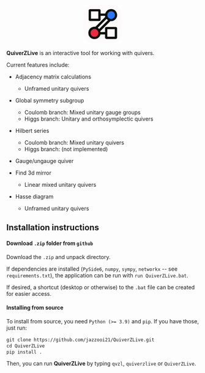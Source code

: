 <p align="center">
  <img src="./quiverzlive/icons/logo.png" alt="logo" width="100"/>
</p>

**QuiverZLive** is an interactive tool for working with quivers.

Current features include:

- Adjacency matrix calculations
	+ Unframed unitary quivers
- Global symmetry subgroup
	+ Coulomb branch: Mixed unitary gauge groups
	+ Higgs branch: Unitary and orthosymplectic quivers
- Hilbert series
	+ Coulomb branch: Mixed unitary quivers
	+ Higgs branch: (not implemented)

- Gauge/ungauge quiver
- Find 3d mirror
	+ Linear mixed unitary quivers
- Hasse diagram
	+ Unframed unitary quivers

## Installation instructions

#### Download `.zip` folder from `github`
Download the `.zip` and unpack directory. 

If dependencies are installed (`PySide6`, `numpy`, `sympy`, `networkx` -- see `requirements.txt`), the application can be run with `run QuiverZLive.bat`.

If desired, a shortcut (desktop or otherwise) to the `.bat` file can be created for easier access.

#### Installing from source
To install from source, you need `Python (>= 3.9)` and `pip`. If you have those, just run:

    git clone https://github.com/jazzooi21/QuiverZLive.git
    cd QuiverZLive
    pip install .

Then, you can run **QuiverZLive** by typing `qvzl`, `quiverzlive` or `QuiverZLive`.





